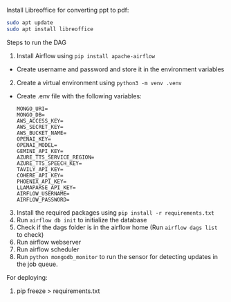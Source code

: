 Install Libreoffice for converting ppt to pdf:
```bash
sudo apt update
sudo apt install libreoffice
```


Steps to run the DAG

1. Install Airflow using `pip install apache-airflow`
 - Create username and password and store it in the environment variables 
2. Create a virtual environment using `python3 -m venv .venv`
 - Create .env file with the following variables:
    ```
    MONGO_URI=
    MONGO_DB=
    AWS_ACCESS_KEY=
    AWS_SECRET_KEY=
    AWS_BUCKET_NAME=
    OPENAI_KEY=
    OPENAI_MODEL=
    GEMINI_API_KEY=
    AZURE_TTS_SERVICE_REGION=
    AZURE_TTS_SPEECH_KEY=
    TAVILY_API_KEY=
    COHERE_API_KEY=
    PHOENIX_API_KEY=
    LLAMAPARSE_API_KEY=
    AIRFLOW_USERNAME=
    AIRFLOW_PASSWORD=
    ```
3. Install the required packages using `pip install -r requirements.txt`
4. Run `airflow db init` to initialize the database
5. Check if the dags folder is in the airflow home (Run `airflow dags list` to check)
6. Run airflow webserver
7. Run airflow scheduler
8. Run `python mongodb_monitor` to run the sensor for detecting updates in the job queue.


For deploying:
1. pip freeze > requirements.txt


